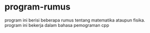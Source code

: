 # program-rumus
program ini berisi beberapa rumus tentang matematika ataupun fisika. program ini bekerja dalam bahasa pemograman cpp
